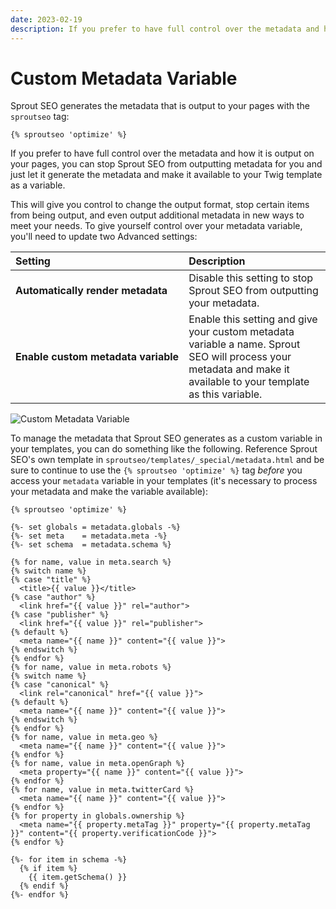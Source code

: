 ```yaml
---
date: 2023-02-19
description: If you prefer to have full control over the metadata and how it is output on your pages, you can stop Sprout SEO from outputting metadata for you and just let it generate the metadata and make it available to your Twig template as a variable.
---
```


# Custom Metadata Variable

Sprout SEO generates the metadata that is output to your pages with the `sproutseo` tag:

``` twig
{% sproutseo 'optimize' %}
```

If you prefer to have full control over the metadata and how it is output on your pages, you can stop Sprout SEO from outputting metadata for you and just let it generate the metadata and make it available to your Twig template as a variable.

This will give you control to change the output format, stop certain items from being output, and even output additional metadata in new ways to meet your needs. To give yourself control over your metadata variable, you'll need to update two Advanced settings:

| Setting          | Description |
|:---------------- |:----------- |
| **Automatically&nbsp;render&nbsp;metadata** | Disable this setting to stop Sprout SEO from outputting your metadata. |
| **Enable&nbsp;custom&nbsp;metadata&nbsp;variable** | Enable this setting and give your custom metadata variable a name. Sprout SEO will process your metadata and make it available to your template as this variable. |

![Custom Metadata Variable](./assets/images/seo/sprout-seo-metadata-variable.png)

To manage the metadata that Sprout SEO generates as a custom variable in your templates, you can do something like the following. Reference Sprout SEO's own template in `sproutseo/templates/_special/metadata.html` and be sure to continue to use the `{% sproutseo 'optimize' %}` tag _before_ you access your `metadata` variable in your templates (it's necessary to process your metadata and make the variable available):

``` twig
{% sproutseo 'optimize' %}

{%- set globals = metadata.globals -%}
{%- set meta    = metadata.meta -%}
{%- set schema  = metadata.schema %}

{% for name, value in meta.search %}
{% switch name %}
{% case "title" %}
  <title>{{ value }}</title>
{% case "author" %}
  <link href="{{ value }}" rel="author">
{% case "publisher" %}
  <link href="{{ value }}" rel="publisher">
{% default %}
  <meta name="{{ name }}" content="{{ value }}">
{% endswitch %}
{% endfor %}
{% for name, value in meta.robots %}
{% switch name %}
{% case "canonical" %}
  <link rel="canonical" href="{{ value }}">
{% default %}
  <meta name="{{ name }}" content="{{ value }}">
{% endswitch %}
{% endfor %}
{% for name, value in meta.geo %}
  <meta name="{{ name }}" content="{{ value }}">
{% endfor %}
{% for name, value in meta.openGraph %}
  <meta property="{{ name }}" content="{{ value }}">
{% endfor %}
{% for name, value in meta.twitterCard %}
  <meta name="{{ name }}" content="{{ value }}">
{% endfor %}
{% for property in globals.ownership %}
  <meta name="{{ property.metaTag }}" property="{{ property.metaTag }}" content="{{ property.verificationCode }}">
{% endfor %}

{%- for item in schema -%}
  {% if item %}
    {{ item.getSchema() }}
  {% endif %}
{%- endfor %}
```
